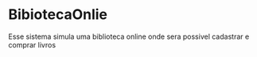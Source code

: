 # BibiotecaOnlie
  Esse sistema simula uma biblioteca online onde sera possivel cadastrar e comprar livros
